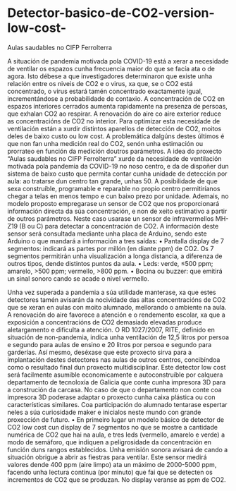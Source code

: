 # Detector-basico-de-CO2-version-low-cost-
Aulas saudables no CIFP Ferrolterra

A situación de pandemia motivada pola COVID-19 está a xerar a necesidade de ventilar os espazos cunha frecuencia maior do que se facía ata o de agora. Isto débese a que investigadores determinaron que existe unha relación entre os niveis de CO2 e o virus, xa que, se o CO2 está concentrado, o virus estará tamén concentrado exactamente igual, incrementándose a probabilidade de contaxio.
A concentración de CO2 en espazos interiores cerrados aumenta rapidamente na presenza de persoas, que exhalan CO2 ao respirar. A renovación do aire co aire exterior reduce as concentracións de CO2 no interior. Para optimizar esta necesidade de ventilación están a xurdir distintos aparellos de detección de CO2, moitos deles de baixo custo ou low cost. A problemática dalgúns destes últimos é que non fan unha medición real do CO2, senón unha estimación ou prorrateo en función da medición doutros parámetros.
A idea do proxecto “Aulas saudables no CIFP Ferrolterra” xurde da necesidade de ventilación motivada pola pandemia da COVID-19 no noso centro, e da de dispoñer dun sistema de baixo custo que permita contar cunha unidade de detección por aula: ao tratarse dun centro tan grande, unhas 50. A posibilidade de que sexa construíble, programable e reparable no propio centro permitiríanos chegar a telas en menos tempo e cun baixo prezo por unidade. Ademais, no modelo proposto empregarase un sensor de CO2 que nos proporcionará información directa da súa concentración, e non de xeito estimativo a partir de outros parámetros.
Neste caso usarase un sensor de infravermellos MH-Z19 (B ou C) para detectar a concentración de CO2. A información deste sensor será consultada mediante unha placa de Arduino, sendo este Arduino o que mandará a información a tres saídas:
• Pantalla display de 7 segmentos: indicará as partes por millón (en diante ppm) de CO2. Os 7 segmentos permitirán unha visualización a longa distancia, a diferenza de outros tipos, dende distintos puntos da aula.
•	Leds: verde, ≤500 ppm; amarelo, >500 ppm; vermello, >800 ppm.
•	Bocina ou buzzer: que emitirá un sinal sonoro cando se acade o nivel vermello.

Unha vez superada a pandemia a súa utilidade manterase, xa que estes detectores tamén avisarán da nocividade das altas concentracións de CO2 que se xeran en aulas con moito alumnado, mellorando o ambiente na aula. A renovación do aire favorece a atención e o rendemento escolar, xa que a exposición a concentracións de CO2 demasiado elevadas produce aletargamento e dificulta a atención. O RD 1027/2007, RITE, definido en situación de non-pandemia, indica unha ventilación de 12,5 litros por persoa e segundo para aulas de ensino e 20 litros por persoa e segundo para garderías.
Así mesmo, deséxase que este proxecto sirva para a implantación destes detectores nas aulas de outros centros, concibíndoa como o resultado final dun proxecto multidisciplinar. Este detector low cost será facilmente asumible economicamente e autoconstruíble por calquera departamento de tecnoloxía de Galicia que conte cunha impresora 3D para a construción da carcasa. No caso de que o departamento non conte coa impresora 3D poderase adaptar o proxecto cunha caixa plástica ou con características similares. Coa participación do alumnado tentarase espertar neles a súa curiosidade maker e inicialos neste mundo con grande proxección de futuro.
•	En primeiro lugar un modelo básico de detector de CO2 low cost cun display de 7 segmentos no que se mostre a cantidade numérica de CO2 que hai na aula, e tres leds (vermello, amarelo e verde) a modo de semáforo, que indiquen a peligrosidade da concentración en función duns rangos establecidos. Unha emisión sonora avisará de cando a situación obrigue a abrir as fiestras para ventilar. Este sensor medirá valores dende 400 ppm (aire limpo) ata un máximo de 2000-5000 ppm, facendo unha lectura continua (por minuto) que fai que se detecten os incrementos de CO2 que se produzan. No display veranse as ppm de CO2.
